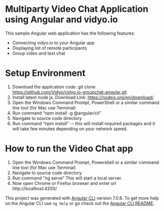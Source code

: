 # Multiparty Video Chat Application using Angular and vidyo.io

This sample Angular web application has the following features:

* Connecting vidyo.io to your Angular app
* Displaying list of remote participants
* Group video and text chat

# Setup Environment

1.	Download the application code: git clone https://github.com/Vidyo/vidyo.io-groupchat-angular.git
2.	Install latest node js.
Download Link: https://nodejs.org/en/download/
3.	Open the Windows Command Prompt, PowerShell or a similar command line tool (for Mac use Terminal)
4.	Run command 
“npm install -g @angular/cli”
5.	Navigate to source code directory 
6.	Run command 
“npm install” -- this will install required packages and it will take few minutes depending on your network speed.

# How to run the Video Chat app 
1.	Open the Windows Command Prompt, Powershell or a similar command line tool (for Mac use Terminal)
2.	Navigate to source code directory
3.	Run command 
“ng serve” 
This will start a local server.
4.	Now open Chrome or Firefox browser and enter url http://localhost:4200/







This project was generated with [Angular CLI](https://github.com/angular/angular-cli) version 7.0.6.
To get more help on the Angular CLI use `ng help` or go check out the [Angular CLI README](https://github.com/angular/angular-cli/blob/master/README.md).
